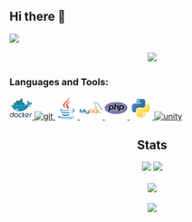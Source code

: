 ## Hi there 👋

<p> <img src="https://komarev.com/ghpvc/?username=KubaCZ007&label=Profile%20views&color=026903&style=for-the-badge" /> </p>
<div align="center">
     <img width="600" src="https://lanyard.kyrie25.me/api/623396908215304199?idleMessage=Sleeping😴&useDisplayName=false&waveColor=026903&gradient=026903-FFFFFF" />
</div>
<h3 align="left">Languages and Tools:</h3>
<p align="left"> <a href="https://www.docker.com/" target="_blank" rel="noreferrer"> <img src="https://raw.githubusercontent.com/devicons/devicon/master/icons/docker/docker-original-wordmark.svg" alt="docker" width="40" height="40"/> </a> <a href="https://git-scm.com/" target="_blank" rel="noreferrer"> <img src="https://www.vectorlogo.zone/logos/git-scm/git-scm-icon.svg" alt="git" width="40" height="40"/> </a> <a href="https://www.java.com" target="_blank" rel="noreferrer"> <img src="https://raw.githubusercontent.com/devicons/devicon/master/icons/java/java-original.svg" alt="java" width="40" height="40"/> </a> <a href="https://www.mysql.com/" target="_blank" rel="noreferrer"> <img src="https://raw.githubusercontent.com/devicons/devicon/master/icons/mysql/mysql-original-wordmark.svg" alt="mysql" width="40" height="40"/> </a> <a href="https://www.php.net" target="_blank" rel="noreferrer"> <img src="https://raw.githubusercontent.com/devicons/devicon/master/icons/php/php-original.svg" alt="php" width="40" height="40"/> </a> <a href="https://www.python.org" target="_blank" rel="noreferrer"> <img src="https://raw.githubusercontent.com/devicons/devicon/master/icons/python/python-original.svg" alt="python" width="40" height="40"/> </a> <a href="https://unity.com/" target="_blank" rel="noreferrer"> <img src="https://www.vectorlogo.zone/logos/unity3d/unity3d-icon.svg" alt="unity" width="40" height="40"/> </a> </p>

<h2 align="center">Stats</h2>
<div align="center">
    <img width=340 src="https://github-readme-stats.vercel.app/api?username=KubaCZ007&show_icons=true&count_private=true&rank_icon=github&theme=shadow_green" />
    <img src="https://github-readme-stats.vercel.app/api/top-langs/?username=KubaCZ007&layout=compact&langs_count=4&theme=shadow_green" /> 
    <br>
    <br>
    <img align="center" src="https://github-readme-streak-stats.herokuapp.com/?user=KubaCZ007&theme=shadow_green" />
    <br>
    <br>
    <img align="center" src="https://github-readme-stats.vercel.app/api/wakatime?username=KubaCZ007&theme=shadow_green" />
</div>

